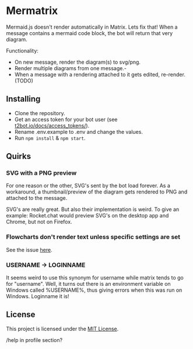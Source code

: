 # Mermatrix

Mermaid.js doesn't render automatically in Matrix. Lets fix that!
When a message contains a mermaid code block, the bot will return that very diagram.

Functionality:
- On new message, render the diagram(s) to svg/png.
- Render multiple diagrams from one message.-
- When a message with a rendering attached to it gets edited, re-render. (TODO)

## Installing
- Clone the repository.
- Get an access token for your bot user (see [t2bot.io/docs/access_tokens/](https://t2bot.io/docs/access_tokens/)).
- Rename .env.example to .env and change the values.
- Run `npm install` & `npm start`.

## Quirks
### SVG with a PNG preview
For one reason or the other, SVG's sent by the bot load forever.
As a workaround, a thumbnail/preview of the diagram gets rendered to PNG and attached to the message.

SVG's are really great. But also their implementation is weird. To give an example: Rocket.chat would preview SVG's on the desktop app and Chrome, but not on Firefox.

### Flowcharts don't render text unless specific settings are set
See the issue [here](https://github.com/mermaid-js/mermaid-cli/issues/112).


### USERNAME -> LOGINNAME
It seems weird to use this synonym for username while matrix tends to go for "username". Well, it turns out there is an environment variable on Windows called %USERNAME%, thus giving errors when this was run on Windows. Loginname it is!


## License
This project is licensed under the [MIT License](LICENSE).


/help in profile section?
